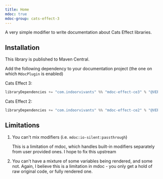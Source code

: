 ```yaml
---
title: Home 
mdoc: true
mdoc-group: cats-effect-3
---
```


A very simple modifier to write documentation about Cats Effect libraries.


## Installation

This library is published to Maven Central.

Add the following dependency to your documentation project (the one on which
`MdocPlugin` is enabled)

Cats Effect 3:

```scala
libraryDependencies += "com.indoorvivants" %% "mdoc-effect-ce3" % "@VERSION@"
```

Cats Effect 2:

```scala
libraryDependencies += "com.indoorvivants" %% "mdoc-effect-ce2" % "@VERSION@"
```



## Limitations

1. You can't mix modifiers (i.e. `mdoc:io-silent:passthrough`)
   
   This is a limitation of mdoc, which handles built-in modifiers separately
   from user provided ones. I hope to fix this upstream

2. You can't have a mixture of some variables being rendered, and some
   not. Again, I believe this is a limitation in mdoc - you only get a hold
   of raw original code, or fully rendered one.

